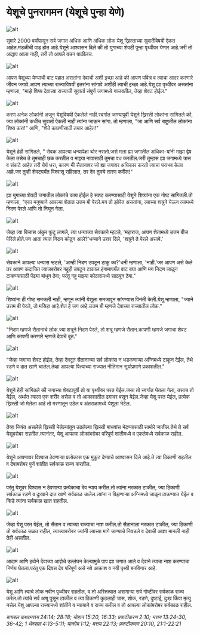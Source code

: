 # येशूचे पुनरागमन (येशूचे पुन्हा येणे)

![alt](https://cdn.door43.org/obs/jpg/360px/obs-en-50-01.jpg)

सुमारे 2000 वर्षांपासून सर्व जगात अधिक आणि अधिक लोक येशू ख्रिस्ताच्या सुवार्तेविषयी ऐकत आहेत.मंडळीची वाढ होत आहे.येशूने आश्वासन दिले की तो युगाच्या शेवटी पुन्हा पृथ्वीवर येणार आहे.जरी तो अद्याप आला नाही, तरी तो आपले वचन पाळीलच. 

![alt](https://cdn.door43.org/obs/jpg/360px/obs-en-50-02.jpg)

आपण येशूच्या येण्याची वाट पहात असतांना देवाची अशी इच्छा आहे की आपण  पवित्र व त्याचा आदर करणारे जीवन जगावे.आपण त्याच्या राज्याविषयी इतरांना सांगावे अशीही त्याची इच्छा आहे.येशू ह्या पृथ्वीवर असतांना म्हणाला, "माझे शिष्य देवाच्या राज्याची सुवार्ता संपुर्ण जगामध्ये गाजवतील, तेव्हा शेवट होईल."

![alt](https://cdn.door43.org/obs/jpg/360px/obs-en-50-03.jpg)

करण अनेक लोकांनी अजून येशूविषयी ऐकलेले नाही.स्वर्गात जाण्यापुर्वी येशूने ख्रिस्ती लोकांना सांगितले की, ज्या लोकांनी कधीच सुवार्ता ऐकली नाही त्यांना जाऊन सांगा. तो म्हणाला, "जा आणि सर्व राष्ट्रातील लोकांना शिष्य करा!" आणि, "शेते कापणीसाठी तयार आहेत!"

![alt](https://cdn.door43.org/obs/jpg/360px/obs-en-50-04.jpg)

येशूने हेही सांगितले, " सेवक आपल्या धन्यापेक्षा थोर नसतो.जसे मला ह्या जगातील अधिका-यांनी माझा द्वेष केला तसेच ते तुमचाही छळ करतील व माझ्या नावासाठी तुमचा वध करतील.जरी तुम्हास ह्या जगामध्ये त्रास व संकटे आहेत तरी धैर्य धरा, कारण मी  सैतानावर जो ह्या जगावर अधिकार करतो त्याचा पराभव केला आहे.जर तुम्ही शेवटपर्यंत विश्वासू राहिलात, तर देव तुमचे तारण करील!"

![alt](https://cdn.door43.org/obs/jpg/360px/obs-en-50-05.jpg)

ह्या युगाच्या शेवटी जगातील लोकांचे काय होईल हे स्पष्ट करण्यासाठी येशूने शिष्यांना एक गोष्ट सांगितली.तो म्हणाला, "एका मनुष्याने आपल्या शेतात उत्तम बी पेरले.मग तो झोपेत असतांना, त्याच्या शत्रुने येऊन त्यामध्ये निदण पेरले आणि तो निघून गेला.

![alt](https://cdn.door43.org/obs/jpg/360px/obs-en-50-06.jpg)

जेव्हा त्या बिजास अंकुर फुटू लागले, त्या धन्याच्या सेवकाने म्हटले, 'महाराज, आपण शेतामध्ये उत्तम बीज पेरिले होते.पण आता त्यात निदण कोठून आले?'धन्याने उत्तर दिले, 'शत्रुने ते पेरले असावे.'

![alt](https://cdn.door43.org/obs/jpg/360px/obs-en-50-07.jpg)

सेवकाने आपल्या धन्यास म्हटले, 'आम्ही निदण उपटून टाकू का?'धनी म्हणाला, 'नाही.'जर आपण असे केले तर आपण कदाचित त्याजबरोबर गहूही उपटून टाकाल.हंगामापर्यंत वाट बघा आणि मग निदण जाळून टाकण्यासाठी पेंढ्या बांधून ठेवा; परंतु गहू माझ्या कोठारामध्ये साठवून ठेवा."

![alt](https://cdn.door43.org/obs/jpg/360px/obs-en-50-08.jpg)

शिष्यांना ही गोष्ट समजली नाही, म्हणून त्यांनी येशूला समजावून सांगण्यास विनंती केली.येशू म्हणाला, "ज्याने उत्तम बी पेरले, तो मसिहा आहे.शेत हे जग आहे.उत्तम बी म्हणजे देवाच्या राज्यातील लोक."

![alt](https://cdn.door43.org/obs/jpg/360px/obs-en-50-09.jpg)

"निदण म्हणजे सैतानाचे लोक.ज्या शत्रूने निदण पेरले, तो शत्रू म्हणजे सैतान.कापणी म्हणजे जगाचा शेवट आणि कापणी करणारे म्हणजे देवाचे दूत."

![alt](https://cdn.door43.org/obs/jpg/360px/obs-en-50-10.jpg)

"जेव्हा जगाचा शेवट होईल, तेव्हा देवदूत सैतानाच्या सर्व लोकांस न भडकणाऱ्या अग्निमध्ये टाकून देईल, तेथे रडणे व दात खाणे चालेल.तेव्हा आपल्या पित्याच्या राज्यात नीतिमान सूर्याप्रमाणे प्रकाशतील."

![alt](https://cdn.door43.org/obs/jpg/360px/obs-en-50-11.jpg)

येशूने हेही सांगितले की जगाच्या शेवटापूर्वी तो या पृथ्वीवर परत येईल.जसा तो स्वर्गात घेतला गेला, तसाच तो येईल, अर्थात त्याला एक शरीर असेल व तो आकाशातील ढगावर बसून येईल.जेव्हा येशू परत येईल, प्रत्येक ख्रिस्ती जो मेलेला आहे तो मरणातून उठेल व अंतराळामध्ये येशूला भेटेल.

![alt](https://cdn.door43.org/obs/jpg/360px/obs-en-50-12.jpg)

तेव्हा जिवंत असलेले ख्रिस्ती मेलेल्यांतून उठलेल्या ख्रिस्ती बांधवांस भेटण्यासाठी सामोरे जातील.तेथे ते सर्व येशूबरोबर राहतील.त्यानंतर, येशू आपल्या लोकांबरोबर परिपुर्ण शांतीमध्ये व एकतेमध्ये सर्वकाळ राहील.

![alt](https://cdn.door43.org/obs/jpg/360px/obs-en-50-13.jpg)

येशूने आपणावर विश्वास ठेवणाऱ्या प्रत्येकास एक मुकुट देण्याचे आश्वासन दिले आहे.ते त्या ठिकाणी राहतील व देवाबरोबर पुर्ण शांतीत सर्वकाळ राज्य करतील.

![alt](https://cdn.door43.org/obs/jpg/360px/obs-en-50-14.jpg)

परंतु येशूवर विश्वास न ठेवणाऱ्या प्रत्येकाचा देव न्याय करील.तो त्यांना नरकात टाकील, ज्या ठिकाणी सर्वकाळ रडणे व दुःखाने दात खाणे सर्वकाळ चालेल.त्यांना न विझणाऱ्या अग्निमध्ये जाळून टाकण्यात येईल व किडे त्यांना सर्वकाळ खात राहतील.

![alt](https://cdn.door43.org/obs/jpg/360px/obs-en-50-15.jpg)

जेव्हा येशू परत येईल, तो सैतान व त्याच्या राज्याचा नाश करील.तो सैतानाला नरकात टाकील, ज्या ठिकाणी तो सर्वकाळ जळत राहील, त्याच्याबरोबर ज्यांनी त्याच्या मागे जाण्याचे निवडले व देवाची आज्ञा मानली नाही तेही असतील.

![alt](https://cdn.door43.org/obs/jpg/360px/obs-en-50-16.jpg)

आदाम आणि हव्वेने देवाच्या आज्ञेचे उल्लंघन केल्यामुळे पाप ह्या जगात आले व देवाने त्याचा नाश करण्याचा निर्णय घेतला.परंतु एक दिवस देव परिपूर्ण असे नवे आकाश व नवी पृथ्वी बनविणार आहे.

![alt](https://cdn.door43.org/obs/jpg/360px/obs-en-50-17.jpg)

येशू आणि त्याचे लोक नवीन पृथ्वीवर राहतील, व तो अस्तित्वात असणाऱ्या सर्व गोष्टींवर सर्वकाळ राज्य करेल.तो त्यांचे सर्व अश्रू पुसून टाकील व त्या ठिकाणी कुठलाही त्रास, शोक, रडणे, दुष्टाई, दुःख किंवा मृत्यु नसेल.येशू आपल्या राज्यामध्ये शांतीने व न्यायाने व राज्य करील व तो आपल्या लोकांबरोबर सर्वकाळ राहील.

_बायबल कथाःमत्तय 24:14; 28:18; योहान 15:20, 16:33; प्रकटीकरण 2:10; मत्तय 13:24-30, 36-42; 1 थेस्सल 4:13-5:11; याकोब 1:12; मत्तय 22:13; प्रकटीकरण 20:10, 21:1-22:21_